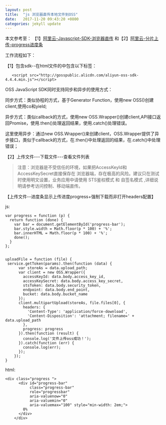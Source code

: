 ```yaml
---
layout: post
title:  "js 浏览器直传本地文件到OSS"
date:   2017-11-20 09:43:20 +0800
categories: jekyll update
---
```

本文参考至：
【1】[阿里云-Javascript-SDK-浏览器直传](https://help.aliyun.com/document_detail/32069.html?spm=5176.doc32077.6.739.wkOiRU)
和【2】[阿里云-分片上传-progress进度条](https://help.aliyun.com/document_detail/32072.html?spm=5176.doc32069.6.742.DWPA1f)

工作流程如下：

【1】包含sdk--在html文件的<head>中包含以下标签：

       <script src="http://gosspublic.alicdn.com/aliyun-oss-sdk-4.4.4.min.js"></script>

OSS JavaScript SDK同时支持同步和异步的使用方式：

同步方式：类似协程的方式，基于Generator Function，使用new OSS()创建client,使用co和yield;

异步方式：类似callback的方式，使用new OSS.Wrapper()创建client,API接口返回Promise，使用.then()处理返回结果，使用.catch()处理错误。

这里使用异步：通过new OSS.Wrapper()来创建client，OSS.Wrapper提供了异步接口，类似于callback的方式，在.then()中处理返回的结果，在.catch()中处理错误；

【2】上传文件---下载文件---查看文件列表

>注意：浏览器是不受信任的环境，如果把AccessKeyId和AccessKeySecret直接保存在
>浏览器端，存在极高的风险。建议只在测试时使用明文设置，业务应用中请使用
>STS鉴权模式 和 自签名模式 ,详细说明请参考访问控制、移动端直传。

【上传文件--进度条显示上传进度progress+强制下载而非打开headers配置】

js:

    var progress = function (p) {
      return function (done) {
        var bar = document.getElementById('progress-bar');
        bar.style.width = Math.floor(p * 100) + '%';
        bar.innerHTML = Math.floor(p * 100) + '%';
        done();
      }
    };


    uploadFile = function (file) {   
     service.getToken(params).then(function (data) {
          var storeAs = data.upload_path;
          var client = new OSS.Wrapper({
            accessKeyId: data.body.access_key_id,
            accessKeySecret: data.body.access_key_secret,
            stsToken: data.body.security_token,
            endpoint: data.body.end_point,
            bucket: data.body.bucket_name
          });
          client.multipartUpload(storeAs, file.files[0], {
            headers: {
              'Content-Type': 'application/force-download',
              'Content-Disposition': 'attachment; filename=' + data.upload_path
            },
            progress: progress
          }).then(function (result) {
            console.log('文件上传oss成功！');
          }).catch(function (err) {
            console.log(err);
          });
        });
    }

html:

    <div class="progress ">
          <div id="progress-bar"
               class="progress-bar"
               role="progressbar"
               aria-valuenow="0"
               aria-valuemin="0"
               aria-valuemax="100" style="min-width: 2em;">
            0%
          </div>
        </div>
